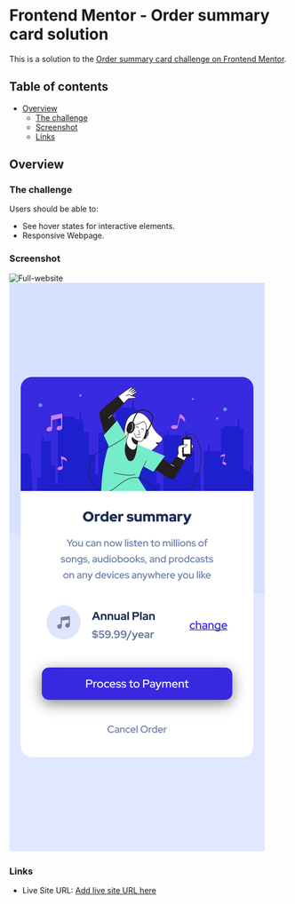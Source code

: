 # Frontend Mentor - Order summary card solution

This is a solution to the [Order summary card challenge on Frontend Mentor](https://www.frontendmentor.io/challenges/order-summary-component-QlPmajDUj).

## Table of contents

- [Overview](#overview)
  - [The challenge](#the-challenge)
  - [Screenshot](#screenshot)
  - [Links](#links)

## Overview

### The challenge

Users should be able to:

- See hover states for interactive elements.
- Responsive Webpage.

### Screenshot

![Full-website](/assets/screenshoot/Full.png?raw=true "Optional Title")
![mobile](/assets/screenshoot/mobile.png?raw=true "Optional Title")

### Links

- Live Site URL: [Add live site URL here](https://hishamkhattab.github.io/)
